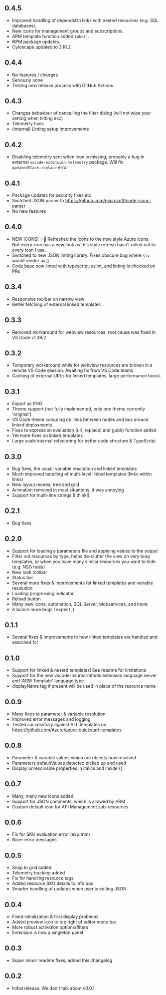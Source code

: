 ## 0.4.5
- Improved handling of dependsOn links with nested resources (e.g. SQL databases).
- New icons for management groups and subscriptions.
- ARM template function added `take()`.
- NPM package updates.
- Cytoscape updated to 3.16.2


## 0.4.4
- No features / changes
- Seriously none
- Testing new release process with GitHub Actions


## 0.4.3
- Changes behaviour of cancelling the filter dialog (will not wipe your setting when hitting esc)
- Telemetry fixes
- (internal) Linting setup improvements


## 0.4.2
- Disabling telemetry sent when icon is missing, probably a bug in external `vscode-extension-telemetry` package. Will fix `updatedStack.replace` error


## 0.4.1
- Package updates for security fixes etc
- Switched JSON parser to https://github.com/microsoft/node-jsonc-parser
- No new features

## 0.4.0
- NEW ICONS! ✨🎨 Refreshed the icons to the new style Azure icons.  
  Not every icon has a new look as this style refresh hasn't rolled out to every icon I use.
- Switched to new JSON linting library. Fixes obscure bug where `\\v` would render as ``
- Code base now linted with typescript-eslint, and linting is checked on PRs

  
## 0.3.4
- Responsive toolbar on narrow view
- Better fetching of external linked templates


## 0.3.3
- Removed workaround for webview resources, root cause was fixed in VS Code v1.39.2


## 0.3.2
- Temporary workaround while for webview resources are broken in a remote VS Code session. Awaiting fix from VS Code teams
- Caching of external URLs for linked templates, large performance boost.


## 0.3.1
- Export as PNG
- Theme support (not fully implemented, only one theme currently 'original')
- VS Code theme colouring on links between nodes and box around linked deployments
- Fixes to expression evaluation (uri, replace) and guid() function added
- Yet more fixes on linked templates
- Large scale internal refactoring for better code structure & TypeScript


## 0.3.0
- Bug fixes, the usual; variable resolution and linked templates
- Much improved handling of multi-level linked templates (links within links)
- New layout modes; tree and grid
- Animation removed in most situations, it was annoying
- Support for multi-line strings (I think!)


## 0.2.1
- Bug fixes


## 0.2.0
- Support for loading a parameters file and applying values to the output
- Filter out resources by type, helps de-clutter the view on very busy templates, or when you have many similar resources you want to hide (e.g. NSG rules)
- New look toolbar
- Status bar
- Several more fixes & improvements for linked templates and variable resolution
- Loading progressing indicator
- Reload button
- Many new icons; automation, SQL Server, blobservices, and more
- A bunch more bugs I expect ;)


## 0.1.1
- Several fixes & improvements to how linked templates are handled and searched for
  

## 0.1.0
- Support for linked & nested templates! See readme for limitations
- Support for the new vscode-azurearmtools extension language server and 'ARM Template' language type
- displayName tag if present will be used in place of the resource name


## 0.0.9
- Many fixes to parameter & variable resolution
- Improved error messages and logging
- Tested successfully against ALL templates on https://github.com/Azure/azure-quickstart-templates


## 0.0.8
- Parameter & variable values which are objects now resolved
- Parameters defaultValues detected picked up and used
- Display unresolvable properties in italics and inside {}


## 0.0.7
- Many, many new icons added!
- Support for JSON comments, which is allowed by ARM
- Custom default icon for API Management sub-resources


## 0.0.6
- Fix for SKU evaluation error (exp.trim)
- Nicer error messages


## 0.0.5
- Snap to grid added
- Telemetry tracking added
- Fix for handling resource tags
- Added resource SKU details to info box
- Smarter handling of updates when user is editing JSON


## 0.0.4
- Fixed initialization & first display problems
- Added preview icon to top right of editor menu bar
- More robust activation options/filters
- Extension is now a singleton panel


## 0.0.3
- Super minor readme fixes, added this changelog


## 0.0.2
- Initial release. We don't talk about v0.0.1

